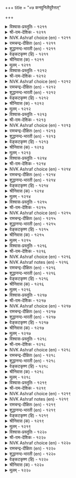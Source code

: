 +++
title = "०७ कनवुनिलैयुरैत्तल्"

+++

<details><summary>विश्वास-प्रस्तुतिः - १२११</summary>

कादलर् तूदॊडु वन्द कऩविऩुक्कु  
यादुसॆय् वेऩ्कॊल् विरुन्दु। १२११  
</details>

<details><summary>श्री-राम-देशिकः - १२११</summary>

प्रियान्देशसहितः स्वप्नो यः समुपागतः ।  
निद्रायां तस्य चातिथ्यं कीदृशं करवाण्यहम् ॥ १२११॥
</details>

<details><summary>NVK Ashraf choice (en) - १२११</summary>

१२११  
How shall I feast this dream which brought  
A message from my lord?  
(P.S. Sundaram)  
</details>

<details><summary>रामचन्द्र-दीक्षितः (en) - १२११</summary>

1211 kātalar tūtoṭu vanta kaṉaviṉukku  
yātucey vēṉkol viruntu.

1211\. With what feast may I entertain the dream that has brought glad tidings of my lover?  
</details>

<details><summary>शुद्धानन्द-भारती (en) - १२११</summary>

1\. காதலர் தூதொடு வந்த கனவினுக்கு  
யாதுசெய் வேன்கொல் விருந்து.  
How shall I feast this dream-vision  
That brings the beloved's love-mission?        1211  
</details>

<details><summary>वेङ्कटकृष्ण (हि) - १२११</summary>

1211
प्रियतम का जो दूत बन, आया स्वप्नाकार ।  
उसका मैं कैसे करूँ, युग्य अतिथि-सत्कार ॥
</details>

<details><summary>श्रीनिवास (क) - १२११</summary>

1211. (नानु विरहदल्लि सॊरगि मलगिरुवाग) प्रियतमन सन्देशदॊडनॆ बन्द कनसिगॆ तक्क रीतियल्लि
सन्मानवन्नु हेगॆ माडूवुदेनो!

</details>

<details><summary>मूलम् - १२११</summary>

कादलर् तूदॊडु वन्द कऩविऩुक्कु  
यादुसॆय् वेऩ्कॊल् विरुन्दु। १२११  
</details>

<details><summary>विश्वास-प्रस्तुतिः - १२१२</summary>

कयलुण्गण् याऩिरप्पत् तुञ्जिऱ् कलन्दार्क्कु  
उयलुण्मै साऱ्ऱुवेऩ् मऩ्। १२१२  
</details>

<details><summary>श्री-राम-देशिकः - १२१२</summary>

नेत्रे निद्रावशं प्राप्ते स्वप्ने प्राप्तं प्रियं प्रति ।  
कथं ''कृच्छेण जीवामी'' त्येतद् ब्रूयां विहेषतः ॥ १२१२॥
</details>

<details><summary>NVK Ashraf choice (en) - १२१२</summary>

१२१२  
If only my painted eyes could sleep,  
I will tell him in my dream of my true predicament. *  
(K. Krishnaswamy & Vijaya Ramkumar)  
</details>

<details><summary>रामचन्द्र-दीक्षितः (en) - १२१२</summary>

1212 kayaluṇkaṇ yāṉirappat tuñciṉ kalantārkku  
uyaluṇmai cāṟṟuvēṉ maṉ.

1212\. If only my eyes would close in sleep at my request, how I would meet him in dreams!  
</details>

<details><summary>शुद्धानन्द-भारती (en) - १२१२</summary>

2\. கயலுண்கண் யானிரப்பத் துஞ்சிற் கலந்தார்க்கு  
உயலுண்மை சாற்றுவேன் மன்.  
I beg these fish-like dark eyes sleep  
To tell my lover how life I keep.        1212  
</details>

<details><summary>वेङ्कटकृष्ण (हि) - १२१२</summary>

1212
यदि सुन मेरी प्रार्थना, दृग हों निद्रावान ।  
दुख सह बचने की कथा, प्रिय से कहूँ बखान ॥
</details>

<details><summary>श्रीनिवास (क) - १२१२</summary>

1212. नन्न कप्पाद मीन्गण्णुगळु नन्न कोरिकॆयन्तॆ निद्रावशवादरॆ, कनसिनल्लि सन्धिसुव नन्न प्रियतमनिगॆ नानु
विरहवेदनॆयल्लि पारागि उळिदिरुव सङ्गतियन्नु सारि हेळुवनु.

</details>

<details><summary>मूलम् - १२१२</summary>

कयलुण्गण् याऩिरप्पत् तुञ्जिऱ् कलन्दार्क्कु  
उयलुण्मै साऱ्ऱुवेऩ् मऩ्। १२१२  
</details>

<details><summary>विश्वास-प्रस्तुतिः - १२१३</summary>

नऩविऩाल् नल्गा तवरैक् कऩविऩाल्  
काण्डलिऩ् उण्डॆऩ् उयिर्। १२१३  
</details>

<details><summary>श्री-राम-देशिकः - १२१३</summary>

जाग्रद्दशायां यो नैव मयि प्रीतिं व्यधात् प्रियः ।  
स्वप्ने वा दर्शनात्तस्य जीवाम्यत्र कथञ्चन ॥ १२१३॥
</details>

<details><summary>NVK Ashraf choice (en) - १२१३</summary>

१२१३  
Though I miss him when I am awake,  
My life lingers on as I see him in my dreams. *  
(J. Narayanaswamy)  
</details>

<details><summary>रामचन्द्र-दीक्षितः (en) - १२१३</summary>

1213 naṉaviṉāl nalkā tavaraik kaṉaviṉāl  
kāṇṭaliṉ uṇṭeṉ uyir.

1213\. The merciless one favours me not in waking hours but in dreams I feast on him and thus manage to live.  
</details>

<details><summary>शुद्धानन्द-भारती (en) - १२१३</summary>

3\. நனவினால் நல்கா தவரைக் கனவினால்  
காண்டலின் உண்டென் உயிர்.  
In wakeful hours who sees me not  
I meet in dreams and linger yet.        1213  
</details>

<details><summary>वेङ्कटकृष्ण (हि) - १२१३</summary>

1213
जाग्रत रहने पर कृपा, करते नहीं सुजान ।  
दर्शन देते स्वप्न में, तब तो रखती प्राण ॥
</details>

<details><summary>श्रीनिवास (क) - १२१३</summary>

1213. ननसिदल्लि नन्नन्नु प्रीतिसद प्रियतमनन्नु कनसिनल्लि काणुवुदरिन्दले नानु जीवन्तवागि उळिदिद्देनॆ.

</details>

<details><summary>मूलम् - १२१३</summary>

नऩविऩाल् नल्गा तवरैक् कऩविऩाल्  
काण्डलिऩ् उण्डॆऩ् उयिर्। १२१३  
</details>

<details><summary>विश्वास-प्रस्तुतिः - १२१४</summary>

कऩविऩाऩ् उण्डागुम् कामम् नऩविऩाऩ्  
नल्गारै नाडित् तरऱ्कु। १२१४  
</details>

<details><summary>श्री-राम-देशिकः - १२१४</summary>

मयि जाग्रति यः प्रीतिं कामुको नाकरोन्मयि ।  
स्वप्नेन स समानीतस्तत्न प्रीतिं करोम्यहम् ॥ १२१४॥
</details>

<details><summary>NVK Ashraf choice (en) - १२१४</summary>

१२१४  
Dreams sustain my love for in it I seek him  
Who visits not while I am awake.  
(W.H. Drew and J. Lazarus), (K. Krishnaswamy & Vijaya Ramkumar)  
</details>

<details><summary>रामचन्द्र-दीक्षितः (en) - १२१४</summary>

1214 kaṉaviṉāṉ uṇṭākum kāmam naṉaviṉāl  
nalkārai nāṭit taraṟku.

1214\. Why do I love dreams? It is because they bring before me the one who in waking hours favours me not.  
</details>

<details><summary>शुद्धानन्द-भारती (en) - १२१४</summary>

4\. கனவினான் உண்டாகும் காமம் நனவினான்  
நல்காரை நாடித் தரற்கு.  
In dreams I enjoy his love-bliss  
Who in wakeful hours I miss.        1214  
</details>

<details><summary>वेङ्कटकृष्ण (हि) - १२१४</summary>

1214
जाग्रति में करते नहीं, नाथ कृपा कर योग ।  
खोज स्वप्न ने ला दिया, सो उसमें सुख-भोग ॥
</details>

<details><summary>श्रीनिवास (क) - १२१४</summary>

1214. ननसिनल्लि नन्नन्नु प्रीतिसद प्रियतमनन्नु कनसिदल्लि आरसि करॆदुकॊण्डु बरुवुरिन्दले ननगॆ आ
कनसिनिन्द कामसुखवुण्टागुत्तिदॆ.

</details>

<details><summary>मूलम् - १२१४</summary>

कऩविऩाऩ् उण्डागुम् कामम् नऩविऩाऩ्  
नल्गारै नाडित् तरऱ्कु। १२१४  
</details>

<details><summary>विश्वास-प्रस्तुतिः - १२१५</summary>

नऩविऩाल् कण्डदूउम् आङ्गे कऩवुन्दाऩ्  
कण्ड पॊऴुदे इऩिदु। १२१५  
</details>

<details><summary>श्री-राम-देशिकः - १२१५</summary>

जाग्रद्दशायां यद् दृष्टं तदासीत् क्षणिकं सुखम् ।  
अद्य स्वप्नगतानन्दो यः सोऽपि क्षणिकोऽभवत् ॥ १२१५॥
</details>

<details><summary>NVK Ashraf choice (en) - १२१५</summary>

१२१५  
The very sight of him is joyous.  
Be it in dreams or while I am awake.  
(N.V.K. Ashraf)  
</details>

<details><summary>रामचन्द्र-दीक्षितः (en) - १२१५</summary>

1215 naṉaviṉāl kaṇṭatūum āṅkē kaṉavuntāṉ  
kaṇṭa poḻutē iṉitu.

1215\. Sweet is his presence in the waking hours; sweet too is his appearance in a dream. What then do I miss in seeing him in my dreams?  
</details>

<details><summary>शुद्धानन्द-भारती (en) - १२१५</summary>

5\. நனவினாற் கண்டதூஉம் ஆங்கே கனவுந்தான்  
கண்ட பொழுதெ இனிது.  
Dream-sight of him delights at once  
Awake- What of seeing him -hence.        1215  
</details>

<details><summary>वेङ्कटकृष्ण (हि) - १२१५</summary>

1215
आँखों में जब तक रहे, जाग्रति में सुख-भोग ।  
सपने में भी सुख रहा, जब तक दर्शन-योग ॥
</details>

<details><summary>श्रीनिवास (क) - १२१५</summary>

1215. (हिन्दॆ) ननसिनल्लि प्रियतमनन्नु काणुवाग उण्टाद मधुर अनुभववे कनसिनल्लि अवनन्नु काणुवागलू
ननगॆ सिगुत्तिदॆ!

</details>

<details><summary>मूलम् - १२१५</summary>

नऩविऩाल् कण्डदूउम् आङ्गे कऩवुन्दाऩ्  
कण्ड पॊऴुदे इऩिदु। १२१५  
</details>

<details><summary>विश्वास-प्रस्तुतिः - १२१६</summary>

नऩवॆऩ ऒऩ्ऱिल्लै आयिऩ् कऩविऩाल्  
कादलर् नीङ्गलर् मऩ्। १२१६  
</details>

<details><summary>श्री-राम-देशिकः - १२१६</summary>

भुवि जाग्रदवस्थेयं सर्वदा न भवेद्यदि ।  
तदा प्रियः स्वप्नदृष्टो मां वियुज्य न यास्पति ॥ १२१६॥
</details>

<details><summary>NVK Ashraf choice (en) - १२१६</summary>

१२१६  
Save for that thing called waking,  
My dream-lover won't leave me indeed.  
(P.S. Sundaram)  
</details>

<details><summary>NVK Ashraf notes (en) - १२१६</summary>

१२१६. In other words: "But for this state of wakefulness, I would have my beloved always in my dreams" * - (K. Krishnaswamy & Vijaya Ramkumar), (W.H. Drew and J. Lazarus)
</details>

<details><summary>रामचन्द्र-दीक्षितः (en) - १२१६</summary>

1216 naṉaveṉa oṉṟuillai āyiṉ kaṉaviṉāl  
kātalar nīṅkalar maṉ.

1216\. If only there was no such thing as waking hours, my lover would never desert me in my dreams.  
</details>

<details><summary>शुद्धानन्द-भारती (en) - १२१६</summary>

6\. நனவென ஒன்றில்லை யாயின் கனவினால்  
காதலர் நீங்கலர் மன்.  
If wakeful hours cometo nought  
My lov'r in dreams would nev'r depart        1216  
</details>

<details><summary>वेङ्कटकृष्ण (हि) - १२१६</summary>

1216
यदि न रहे यह जागरण, तो मेरे प्रिय नाथ ।  
जो आते हैं स्वप्न में, छोड़ न जावें साथ ॥
</details>

<details><summary>श्रीनिवास (क) - १२१६</summary>

1216. ननसु ऎन्नुव स्थितियॊन्दु इल्ल ऎन्दादरॆ कनसिनल्लि कॊडिद नन्न प्रियतमनु नन्नन्नु तॊरॆदु ऎन्दिगू
आगुवुदिल्ल.

</details>

<details><summary>मूलम् - १२१६</summary>

नऩवॆऩ ऒऩ्ऱिल्लै आयिऩ् कऩविऩाल्  
कादलर् नीङ्गलर् मऩ्। १२१६  
</details>

<details><summary>विश्वास-प्रस्तुतिः - १२१७</summary>

नऩविऩाल् नल्गाक् कॊडियार् कऩवऩाल्  
ऎऩ्ऎम्मैप् पीऴिप् पदु। १२१७  
</details>

<details><summary>श्री-राम-देशिकः - १२१७</summary>

मयि जाग्रति संयुज्य यः क्रूरो नाकरोत् प्रियम् ।  
स्वप्नो परं समागत्य मां कुतो व्यथयत्यसौ ॥ १२१७॥
</details>

<details><summary>NVK Ashraf choice (en) - १२१७</summary>

१२१७  
Why does he haunt me in my dreams  
When he cruelly deserts me when awake? *  
(V.V.S. Aiyar)  
</details>

<details><summary>रामचन्द्र-दीक्षितः (en) - १२१७</summary>

1217 naṉaviṉāl nalkāk koṭiyār kaṉaviṉāl  
eṉemmaip pīḻip patu.

1217\. Why does the cruel one plague me in my dreams when he shows no compassion on me in my waking state?  
</details>

<details><summary>शुद्धानन्द-भारती (en) - १२१७</summary>

7\. நனவினால் நல்காக் கொடியார் கனவினால்  
என்எம்மைப் பீழிப் பது.  
Awake he throws my overtures  
Adream, ah cruel! he tortures!        1217  
</details>

<details><summary>वेङ्कटकृष्ण (हि) - १२१७</summary>

1217
कृपा न कर जागरण में, निष्ठुर रहे सुजन ।  
पीड़ित करते किसलिये, मुझे स्वप्न में प्राण ॥
</details>

<details><summary>श्रीनिवास (क) - १२१७</summary>

1217. ननसिनल्लि प्रीतिय करुणॆ तोरद कठिण मनस्सुळ्ळ प्रियतमनु कासिनल्लि (मात्र) बन्दु नन्नन्नु पीडिसुवुदेकॆ?

</details>

<details><summary>मूलम् - १२१७</summary>

नऩविऩाल् नल्गाक् कॊडियार् कऩवऩाल्  
ऎऩ्ऎम्मैप् पीऴिप् पदु। १२१७  
</details>

<details><summary>विश्वास-प्रस्तुतिः - १२१८</summary>

तुञ्जुङ्गाल् तोळ्मेलर् आगि विऴिक्कुङ्गाल्  
नॆञ्जत्तर् आवर् विरैन्दु। १२१८  
</details>

<details><summary>श्री-राम-देशिकः - १२१८</summary>

मत्स्वप्ने कामुकः प्राप्य स्कन्धमारुह्य वर्तते ।  
निद्रान्ते पूर्ववत्सोऽयं मम मानसमाविशेत् ॥ १२१८॥
</details>

<details><summary>NVK Ashraf choice (en) - १२१८</summary>

१२१८  
Asleep he is round my shoulders.  
Awake he hurries back to my heart. *  
(P.S. Sundaram)  
</details>

<details><summary>रामचन्द्र-दीक्षितः (en) - १२१८</summary>

1218 tuñcuṅkāl tōḷmēlar āki viḻikkuṅkāl  
neñcattar āvar viraintu.

1218\. She says to her companion: “He embraces me in my dreams but the moment I awake he quickly vanishes into my heart.”  
</details>

<details><summary>शुद्धानन्द-भारती (en) - १२१८</summary>

8\. துஞ்சுங்கால் தோள்மேலர் ஆகி விழிக்குங்கால்  
நெஞ்சத்தர் ஆவர் விரைந்து.  
Asleep he embraces me fast;  
Awake he enters quick my heart.        1218  
</details>

<details><summary>वेङ्कटकृष्ण (हि) - १२१८</summary>

1218
गले लगाते नींद में, पर जब पडती जाग ।  
तब दिल के अन्दर सुजन, झट जाते हैं भाग ॥
</details>

<details><summary>श्रीनिवास (क) - १२१८</summary>

1218. नानु निद्रिसिरुवाग (कनसिनल्लि बन्दु) नन्न तोळ मेलॆ ऒरगिदवरु, ननगॆ ऎच्चरवादॊडनॆये त्वरॆयागि
बन्दु नन्न हृदयदल्लि सेरिकॊळ्ळुवरु.

</details>

<details><summary>मूलम् - १२१८</summary>

तुञ्जुङ्गाल् तोळ्मेलर् आगि विऴिक्कुङ्गाल्  
नॆञ्जत्तर् आवर् विरैन्दु। १२१८  
</details>

<details><summary>विश्वास-प्रस्तुतिः - १२१९</summary>

नऩविऩाल् नल्गारै नोवर् कऩविऩाल्  
कादलर्क् काणा तवर्। १२१९  
</details>

<details><summary>श्री-राम-देशिकः - १२१९</summary>

अदृश्यं स्वप्नवेलायां तथा जाग्रद्दशास्वपि ।  
प्रियं प्रीतिमकुर्वन्तं स्मृत्वा खेदयुताः स्त्रियः ॥ १२१९॥
</details>

<details><summary>NVK Ashraf choice (en) - १२१९</summary>

१२१९  
Only those starved of love dreams,  
Rue missing their beloved in wakefulness. *  
(J. Narayanaswamy)  
</details>

<details><summary>NVK Ashraf notes (en) - १२१९</summary>

१२१९. A good alternate translation is given by (K.R. Srinivasa Iyengar): "They blame him for not visiting me; they know not what dreams can do"
</details>

<details><summary>रामचन्द्र-दीक्षितः (en) - १२१९</summary>

1219 naṉaviṉāl nalkārai nōvar kaṉaviṉāl  
kātalark kāṇā tavar.

1219\. Only those women who do not see their lovers in dreams, blame them for their cruelty in walking hours.  
</details>

<details><summary>शुद्धानन्द-भारती (en) - १२१९</summary>

9\. நனவினால் நல்காரை நோவர் கனவினால்  
காதலர்க் காணா தவர்.  
In dreams who don't discern lovers  
Rue their missing in wakeful hours.        1219  
</details>

<details><summary>वेङ्कटकृष्ण (हि) - १२१९</summary>

1219
जाग्रति में अप्राप्त को, कोसेंगी वे वाम ।  
जिनके प्रिय ने स्वप्न में, मिल न दिया आराम ॥
</details>

<details><summary>श्रीनिवास (क) - १२१९</summary>

1219. प्रेमद अनुभवविल्लदॆ, कनसिनल्लि इनियनन्नु काणलारद बॆडगियरु, ननसिनल्लि ननगॆ प्रेमवन्नु करुणिसद
नल्लन कल्लॆदॆयन्नु कुरितु निन्दिसि आडुवरु.

</details>

<details><summary>मूलम् - १२१९</summary>

नऩविऩाल् नल्गारै नोवर् कऩविऩाल्  
कादलर्क् काणा तवर्। १२१९  
</details>

<details><summary>विश्वास-प्रस्तुतिः - १२२०</summary>

नऩविऩाल् नम्नीत्तार् ऎऩ्पर् कऩविऩाल्  
काणार्गॊल् इव्वू रवर्। १२२०  
</details>

<details><summary>श्री-राम-देशिकः - १२२०</summary>

''त्याक्तवाऽस्मान् नायकः प्रायादि'' ति निन्दन्ति याः स्त्रियः ।  
अविर्भवन्तं स्वप्ने तं न निन्दन्ति हि ताः किमु ॥ १२२०॥
</details>

<details><summary>NVK Ashraf choice (en) - १२२०</summary>

१२२०  
He is a deserter, people say.  
But how can they see his visits in my dreams?  
(N.V.K. Ashraf), (P.S. Sundaram)  
</details>

<details><summary>रामचन्द्र-दीक्षितः (en) - १२२०</summary>

1220 naṉaviṉāl namnīttār eṉpar kaṉaviṉāl  
kāṇārkol ivvū ravar.

1220\. Folk say: “He has abandoned her in sooth.” Verily they do not know how he visits me in my dreams.  
</details>

<details><summary>शुद्धानन्द-भारती (en) - १२२०</summary>

10\. நனவினால் நம்நீத்தார் என்பர் கனவினால்  
காணார்கொல் இவ்வூ ரவர்.  
The townsmen say he left me thus  
In dreams failing to see him close.        1220  
</details>

<details><summary>वेङ्कटकृष्ण (हि) - १२२०</summary>

1220
यों कहते प्रिय का मुझे, जाग्रति में नहिं योग ।  
सपने में ना देखते, क्या इस पुर के लोग ॥
</details>

<details><summary>श्रीनिवास (क) - १२२०</summary>

1220. ननसिनल्लि नन्नन्नु अवरु तॊरॆदु होदरॆन्दु ई ऊरवरु निन्दिसि माताडुवरल्ल! नन्न कनसिनल्लि अवरु
बन्दु होगुवुदन्नु काणलाररॆ?
</details>

<details><summary>मूलम् - १२२०</summary>

नऩविऩाल् नम्नीत्तार् ऎऩ्पर् कऩविऩाल्  
काणार्गॊल् इव्वू रवर्। १२२०  
</details>

